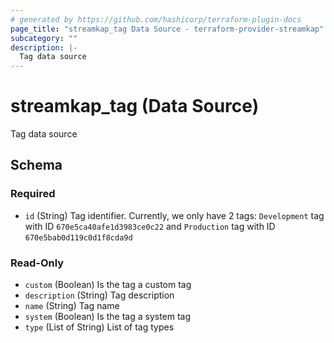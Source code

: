 ```yaml
---
# generated by https://github.com/hashicorp/terraform-plugin-docs
page_title: "streamkap_tag Data Source - terraform-provider-streamkap"
subcategory: ""
description: |-
  Tag data source
---
```


# streamkap_tag (Data Source)

Tag data source



<!-- schema generated by tfplugindocs -->
## Schema

### Required

- `id` (String) Tag identifier. Currently, we only have 2 tags: `Development` tag with ID `670e5ca40afe1d3983ce0c22` and `Production` tag with ID `670e5bab0d119c0d1f8cda9d`

### Read-Only

- `custom` (Boolean) Is the tag a custom tag
- `description` (String) Tag description
- `name` (String) Tag name
- `system` (Boolean) Is the tag a system tag
- `type` (List of String) List of tag types
